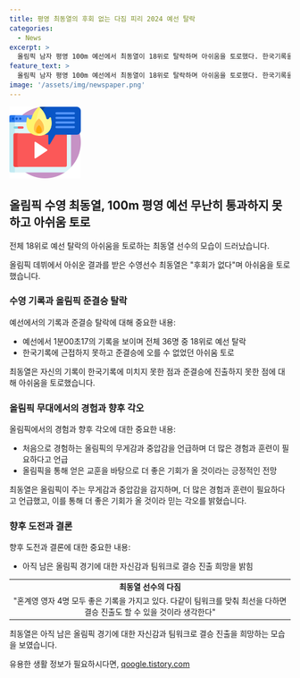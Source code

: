 ```yaml
---
title: 평영 최동열의 후회 없는 다짐 피리 2024 예선 탈락
categories:
  - News
excerpt: >
  올림픽 남자 평영 100m 예선에서 최동열이 18위로 탈락하며 아쉬움을 토로했다. 한국기록을 넘지 못한 점과 준결승 진출을 놓친 점에 대해 후회했지만, 올림픽은 중요한 경험으로 여기며 팀과의 협력으로 더 나은 결과를 이루겠다고 다짐했다. 앞으로 남은 종목에서도 최선을 다해 결승 진출을 향해 노력할 것이라고 전했다. 최동열의 도전은 아직 끝나지 않으며, 팀과 함께 힘을 모아 좋은 결과를 이루고자 한다는 각오를 밝힌 바 있다.
feature_text: >
  올림픽 남자 평영 100m 예선에서 최동열이 18위로 탈락하며 아쉬움을 토로했다. 한국기록을 넘지 못한 점과 준결승 진출을 놓친 점에 대해 후회했지만, 올림픽은 중요한 경험으로 여기며 팀과의 협력으로 더 나은 결과를 이루겠다고 다짐했다. 앞으로 남은 종목에서도 최선을 다해 결승 진출을 향해 노력할 것이라고 전했다. 최동열의 도전은 아직 끝나지 않으며, 팀과 함께 힘을 모아 좋은 결과를 이루고자 한다는 각오를 밝힌 바 있다.
image: '/assets/img/newspaper.png'
---
```


<p><img src="/assets/img/news.png" alt="rentncar 속보" /></p>

<h2 data-ke-size="size26">올림픽 수영 최동열, 100m 평영 예선 무난히 통과하지 못하고 아쉬움 토로</h2>

<p>전체 18위로 예선 탈락의 아쉬움을 토로하는 최동열 선수의 모습이 드러났습니다.</p>

<p data-ke-size="size16">올림픽 데뷔에서 아쉬운 결과를 받은 수영선수 최동열은 "후회가 없다"며 아쉬움을 토로했습니다.</p>

<h3>수영 기록과 올림픽 준결승 탈락</h3>

<p>예선에서의 기록과 준결승 탈락에 대해 중요한 내용:</p>

<ul>
  <li>예선에서 1분00초17의 기록을 보이며 전체 36명 중 18위로 예선 탈락</li>
  <li>한국기록에 근접하지 못하고 준결승에 오를 수 없었던 아쉬움 토로</li>
</ul>

<p data-ke-size="size16">최동열은 자신의 기록이 한국기록에 미치지 못한 점과 준결승에 진출하지 못한 점에 대해 아쉬움을 토로했습니다.</p>

<h3>올림픽 무대에서의 경험과 향후 각오</h3>

<p>올림픽에서의 경험과 향후 각오에 대한 중요한 내용:</p>

<ul>
  <li>처음으로 경험하는 올림픽의 무게감과 중압감을 언급하며 더 많은 경험과 훈련이 필요하다고 언급</li>
  <li>올림픽을 통해 얻은 교훈을 바탕으로 더 좋은 기회가 올 것이라는 긍정적인 전망</li>
</ul>

<p data-ke-size="size16">최동열은 올림픽이 주는 무게감과 중압감을 감지하며, 더 많은 경험과 훈련이 필요하다고 언급했고, 이를 통해 더 좋은 기회가 올 것이라 믿는 각오를 밝혔습니다.</p>

<h3>향후 도전과 결론</h3>

<p>향후 도전과 결론에 대한 중요한 내용:</p>

<ul>
  <li>아직 남은 올림픽 경기에 대한 자신감과 팀워크로 결승 진출 희망을 밝힘</li>
</ul>

<table>
  <tr>
    <td style="text-align: center; height: 17px;"><b>최동열 선수의 다짐</b></td>
  </tr>
  <tr>
    <td style="text-align: center; height: 17px;">"혼계영 영자 4명 모두 좋은 기록을 가지고 있다. 다같이 팀워크를 맞춰 최선을 다하면 결승 진출도 할 수 있을 것이라 생각한다"</td>
  </tr>
</table>

<p data-ke-size="size16">최동열은 아직 남은 올림픽 경기에 대한 자신감과 팀워크로 결승 진출을 희망하는 모습을 보였습니다.</p>
유용한 생활 정보가 필요하시다면, <a href="https://qoogle.tistory.com" rel="dofollow">qoogle.tistory.com</a>


